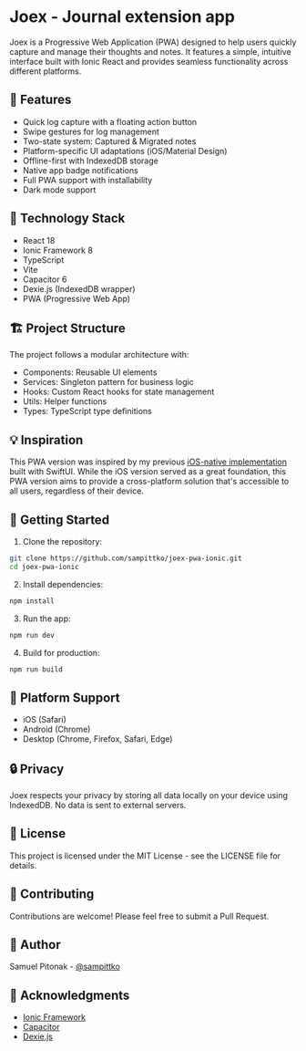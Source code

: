 # Joex - Journal extension app

Joex is a Progressive Web Application (PWA) designed to help users quickly capture and manage their thoughts and notes. It features a simple, intuitive interface built with Ionic React and provides seamless functionality across different platforms.

## 🌟 Features

- Quick log capture with a floating action button
- Swipe gestures for log management
- Two-state system: Captured & Migrated notes
- Platform-specific UI adaptations (iOS/Material Design)
- Offline-first with IndexedDB storage
- Native app badge notifications
- Full PWA support with installability
- Dark mode support

## 🔧 Technology Stack

- React 18
- Ionic Framework 8
- TypeScript
- Vite
- Capacitor 6
- Dexie.js (IndexedDB wrapper)
- PWA (Progressive Web App)

## 🏗️ Project Structure

The project follows a modular architecture with:

- Components: Reusable UI elements
- Services: Singleton pattern for business logic
- Hooks: Custom React hooks for state management
- Utils: Helper functions
- Types: TypeScript type definitions

## 💡 Inspiration

This PWA version was inspired by my previous [iOS-native implementation](https://github.com/sampittko/joex-ios-swift) built with SwiftUI. While the iOS version served as a great foundation, this PWA version aims to provide a cross-platform solution that's accessible to all users, regardless of their device.

## 🚀 Getting Started

1. Clone the repository:

```bash
git clone https://github.com/sampittko/joex-pwa-ionic.git
cd joex-pwa-ionic
```
2. Install dependencies:

```bash
npm install
```

3. Run the app:

```bash
npm run dev
```

4. Build for production:

```bash
npm run build
```

## 📱 Platform Support

- iOS (Safari)
- Android (Chrome)
- Desktop (Chrome, Firefox, Safari, Edge)

## 🔒 Privacy

Joex respects your privacy by storing all data locally on your device using IndexedDB. No data is sent to external servers.

## 📄 License

This project is licensed under the MIT License - see the LICENSE file for details.

## 🤝 Contributing

Contributions are welcome! Please feel free to submit a Pull Request.

## 📝 Author

Samuel Pitonak - [@sampittko](https://github.com/sampittko)

## 🙏 Acknowledgments

- [Ionic Framework](https://ionicframework.com/)
- [Capacitor](https://capacitorjs.com/)
- [Dexie.js](https://dexie.org/)